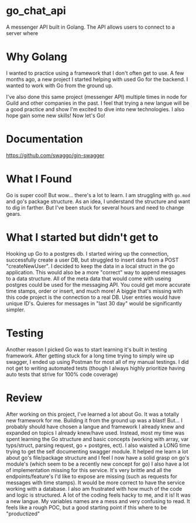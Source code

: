 # go_chat_api

A messenger API built in Golang.
The API allows users to connect to a server where


# Why Golang
I wanted to practice using a framework that I don't often get to use.
A few months ago, a new project I started helping with used Go for the backend. I wanted to work with Go from the ground up.

I've also done this same project (messenger API) multiple times in node for Guild and other companies in the past. I feel that trying a new langue will be a good practice and show I'm excited to dive into new technologies. I also hope gain some new skills! Now let's Go!

# Documentation
https://github.com/swaggo/gin-swagger

# What I Found
Go is super cool! But wow... there's a lot to learn.
I am struggling with `go.mod` and go's package structure. As an idea, I understand the structure and want to dig in farther. But I've been stuck for several hours and need to change gears.


# What I started but didn't get to
Hooking up Go to a postgres db. I started wiring up the connection, successfully create a user DB, but struggled to insert data from a POST "createNewUser". I decided to keep the data in a local struct in the go application.
This would also be a more "correct" way to append messages to a data structure.
All of the meta data that would come with useing postgres could be used for the messaging API. You could get more accurate time stamps, order or insert, and much more!
A biggie that's missing with this code project is the connection to a real DB. User entries would have unique ID's. Quieres for messages in "last 30 day" would be significantly simpler.

# Testing
Another reason I picked Go was to start learning it's built in testing framework.
After getting stuck for a long time trying to simply wire up swagger, I ended up using Postman for most all of my manual testings. I did not get to writing automated tests (though I always highly prioritize having auto tests that strive for 100% code coverage)

# Review
After working on this project, I've learned a lot about Go. It was a totally new framework for me. Building it from the ground up was a blast! But... I probably should have chosen a langue and framework I already knew and expanded on topics I already knew/have used. Instead, most my time was spent learning the Go structure and basic concepts (working with array, var typs/struct, parsing request, go + postgres, ect). I also waisted a LONG time trying to get the self documenting swagger module. It helped me learn a lot about go's file/package structure and I feel I now have a solid grasp on go's module's (which seem to be a recently new concept for go)
I also have a lot of implementation missing for this service. It's very brittle and all the endpoints/feature's I'd like to expose are missing (such as requests for messages with time stamps). It would be more correct to have the service working with a database.
I also am frustrated with how much of the code and logic is structured. A lot of the coding feels hacky to me, and it is! It was a new langue. My variables names are a mess and very confusing to read. It feels like a rough POC, but a good starting point if this where to be "productized"
